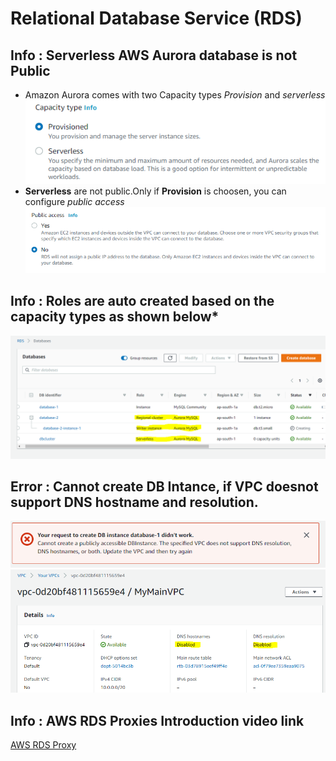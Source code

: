 # Relational Database Service (RDS) 
## Info : Serverless AWS Aurora database is not Public

* Amazon Aurora comes with two Capacity types *Provision* and *serverless*
![alt text](https://github.com/RaghuRahut/AWS/blob/main/RDS/Images/awsauroraCapacityType.PNG?raw=true)
* **Serverless** are not public.Only if **Provision** is choosen, you can configure *public access*
![alt text](https://github.com/RaghuRahut/AWS/blob/main/RDS/Images/awsauroraPublicAccess.PNG?raw=true)


## Info : Roles are auto created based on the capacity types as shown below* 
![alt text](https://github.com/RaghuRahut/AWS/blob/main/RDS/Images/awsaurora.PNG?raw=true)


## Error : Cannot create DB Intance, if VPC doesnot support DNS hostname and resolution.
![alt text](https://github.com/RaghuRahut/AWS/blob/main/RDS/Images/ErrorCreateDatabase.PNG?raw=true)
![alt text](https://github.com/RaghuRahut/AWS/blob/main/RDS/Images/ErrorCreateDatabase1.PNG?raw=true)

## Info : AWS RDS Proxies Introduction video link 
[AWS RDS Proxy](https://www.youtube.com/watch?v=eMzCI7S1P9M&t=19s)
